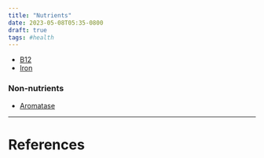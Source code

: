 ```yaml
---
title: "Nutrients"
date: 2023-05-08T05:35-0800
draft: true
tags: #health
---
```


- [B12](../b12/)
- [Iron](../iron/)

### Non-nutrients

- [Aromatase](../aromatase/)

---
# References
